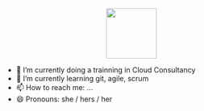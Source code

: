 <div id="header" align="center">
  <img src="https://media.giphy.com/media/jTHti8z6rjrUZmBgOp/giphy.gif" width="100"/>
</div>

- 🔭 I’m currently doing a trainning in Cloud Consultancy
- 🌱 I’m currently learning git, agile, scrum 
- 📫 How to reach me: ...
- 😄 Pronouns: she / hers / her

